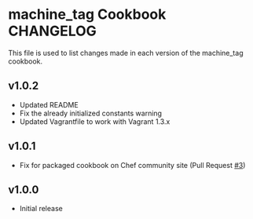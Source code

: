 machine_tag Cookbook CHANGELOG
=======================

This file is used to list changes made in each version of the machine_tag cookbook.

v1.0.2
------

- Updated README
- Fix the already initialized constants warning
- Updated Vagrantfile to work with Vagrant 1.3.x

v1.0.1
------

- Fix for packaged cookbook on Chef community site (Pull Request [#3][])

v1.0.0
------

- Initial release

<!--- The following link definition list is generated by PimpMyChangelog --->
[#3]: https://github.com/rightscale-cookbooks/machine_tag/issues/3
